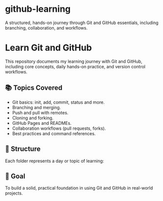 # github-learning

A structured, hands-on journey through Git and GitHub essentials, including branching, collaboration, and workflows.

# Learn Git and GitHub

This repository documents my learning journey with Git and GitHub, including core concepts, daily hands-on practice, and version control workflows.

## 📚 Topics Covered

- Git basics: init, add, commit, status and more.
- Branching and merging.
- Push and pull with remotes.
- Cloning and forking.
- GitHub Pages and READMEs.
- Collaboration workflows (pull requests, forks).
- Best practices and command references.

## 📂 Structure

Each folder represents a day or topic of learning:

## 🚀 Goal

To build a solid, practical foundation in using Git and GitHub in real-world projects.
